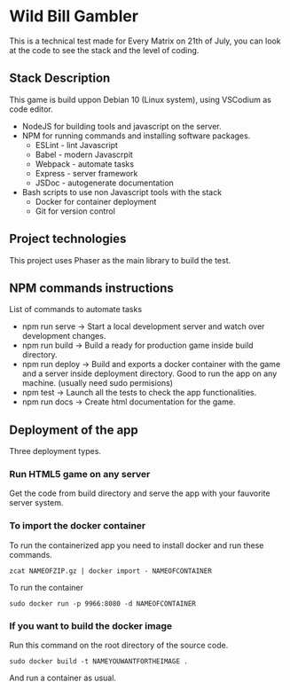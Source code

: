 # Wild Bill Gambler

This is a technical test made for Every Matrix on 21th of July, you can look at the code to see the stack and the level of coding.

## Stack Description

This game is build uppon Debian 10 (Linux system), using VSCodium as code editor.

- NodeJS for building tools and javascript on the server.
- NPM for running commands and installing software packages.
  - ESLint - lint Javascript
  - Babel - modern Javascrpit
  - Webpack - automate tasks
  - Express - server framework
  - JSDoc - autogenerate documentation
- Bash scripts to use non Javascript tools with the stack
  - Docker for container deployment
  - Git for version control


## Project technologies

This project uses Phaser as the main library to build the test.

## NPM commands instructions

List of commands to automate tasks

- npm run serve -> Start a local development server and watch over development changes.
- npm run build -> Build a ready for production game inside build directory.
- npm run deploy -> Build and exports a docker container with the game and a server inside deployment directory. Good to run the app on any machine. (usually need sudo permisions)
- npm test -> Launch all the tests to check the app functionalities.
- npm run docs -> Create html documentation for the game. 

## Deployment of the app

Three deployment types.

### Run HTML5 game on any server

Get the code from build directory and serve the app with your fauvorite server system.

### To import the docker container 

To run the containerized app you need to install docker and run these commands.

``` 
zcat NAMEOFZIP.gz | docker import - NAMEOFCONTAINER
```

To run the container

```
sudo docker run -p 9966:8080 -d NAMEOFCONTAINER 
```

### If you want to build the docker image

Run this command on the root directory of the source code.

```
sudo docker build -t NAMEYOUWANTFORTHEIMAGE .
```
And run a container as usual.